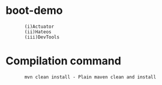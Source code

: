 # boot-demo
           (i)Actuator
           (ii)Hateos
           (iii)DevTools
           
           
           
# Compilation command
           
           mvn clean install - Plain maven clean and install
